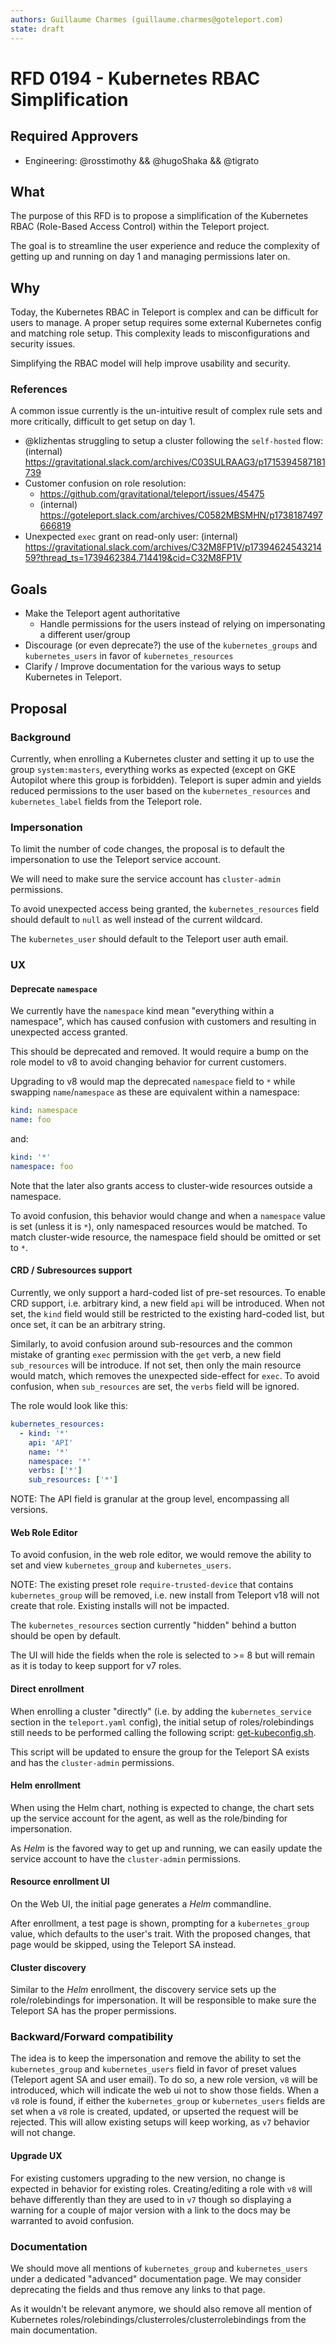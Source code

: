 ```yaml
---
authors: Guillaume Charmes (guillaume.charmes@goteleport.com)
state: draft
---
```


# RFD 0194 - Kubernetes RBAC Simplification

## Required Approvers

- Engineering: @rosstimothy && @hugoShaka && @tigrato

## What

The purpose of this RFD is to propose a simplification of the Kubernetes
RBAC (Role-Based Access Control) within the Teleport project.

The goal is to streamline the user experience and reduce the complexity of
getting up and running on day 1 and managing permissions later on.

## Why

Today, the Kubernetes RBAC in Teleport is complex and can be difficult for
users to manage.
A proper setup requires some external Kubernetes config and matching role
setup.
This complexity leads to misconfigurations and security issues.

Simplifying the RBAC model will help improve usability and security.

### References

A common issue currently is the un-intuitive result of complex rule sets and
more critically, difficult to get setup on day 1.

- @klizhentas struggling to setup a cluster following the `self-hosted` flow:
  (internal) <https://gravitational.slack.com/archives/C03SULRAAG3/p1715394587181739>
- Customer confusion on role resolution:
  - <https://github.com/gravitational/teleport/issues/45475>
  - (internal) <https://goteleport.slack.com/archives/C0582MBSMHN/p1738187497666819>
- Unexpected `exec` grant on read-only user:
  (internal) <https://gravitational.slack.com/archives/C32M8FP1V/p1739462454321459?thread_ts=1739462384.714419&cid=C32M8FP1V>

## Goals

- Make the Teleport agent authoritative
  - Handle permissions for the users instead of relying on impersonating a
    different user/group
- Discourage (or even deprecate?) the use of the `kubernetes_groups` and
  `kubernetes_users` in favor of `kubernetes_resources`
- Clarify / Improve documentation for the various ways to setup Kubernetes in
  Teleport.

## Proposal

### Background

Currently, when enrolling a Kubernetes cluster and setting it up to use the
group `system:masters`, everything works as expected (except on GKE Autopilot
where this group is forbidden).
Teleport is super admin and yields reduced permissions to the user based on
the `kubernetes_resources` and `kubernetes_label` fields from the Teleport
role.

### Impersonation

To limit the number of code changes, the proposal is to default the
impersonation to use the Teleport service account.

We will need to make sure the service account has `cluster-admin` permissions.

To avoid unexpected access being granted, the `kubernetes_resources` field
should default to `null` as well instead of the current wildcard.

The `kubernetes_user` should default to the Teleport user auth email.

### UX

#### Deprecate `namespace`

We currently have the `namespace` kind mean "everything within a namespace",
which has caused confusion with customers and resulting in unexpected access
granted.

This should be deprecated and removed. It would require a bump on the role
model to v8 to avoid changing behavior for current customers.

Upgrading to v8 would map the deprecated `namespace` field to `*` while
swapping `name`/`namespace` as these are equivalent within a namespace:

```yaml
kind: namespace
name: foo
```

and:

```yaml
kind: '*'
namespace: foo
```

Note that the later also grants access to cluster-wide resources outside a
namespace.

To avoid confusion, this behavior would change and when a `namespace` value is
set (unless it is `*`), only namespaced resources would be matched.
To match cluster-wide resource, the namespace field should be omitted or set to
`*`.

#### CRD / Subresources support

Currently, we only support a hard-coded list of pre-set resources. To enable
CRD support, i.e. arbitrary kind, a new field `api` will be introduced.
When not set, the `kind` field would still be restricted to the existing
hard-coded list, but once set, it can be an arbitrary string.

Similarly, to avoid confusion around sub-resources and the common mistake
of granting `exec` permission with the `get` verb, a new field `sub_resources`
will be introduce. If not set, then only the main resource would match, which
removes the unexpected side-effect for `exec`.
To avoid confusion, when `sub_resources` are set, the `verbs` field will be
ignored.

The role would look like this:

```yaml
kubernetes_resources:
  - kind: '*'
    api: 'API'
    name: '*'
    namespace: '*'
    verbs: ['*']
    sub_resources: ['*']
```

NOTE: The API field is granular at the group level, encompassing all versions.

#### Web Role Editor

To avoid confusion, in the web role editor, we would remove the ability to set
and view `kubernetes_group` and `kubernetes_users`.

NOTE: The existing preset role `require-trusted-device` that contains
`kubernetes_group` will be removed, i.e. new install from Teleport v18 will not
create that role. Existing installs will not be impacted.

The `kubernetes_resources` section currently "hidden" behind a button should be
open by default.

The UI will hide the fields when the role is selected to >= 8 but will remain
as it is today to keep support for v7 roles.

#### Direct enrollment

When enrolling a cluster "directly" (i.e. by adding the `kubernetes_service`
section in the `teleport.yaml` config), the initial setup of roles/rolebindings
still needs to be performed calling the following script:
[get-kubeconfig.sh](../examples/k8s-auth/get-kubeconfig.sh).

This script will be updated to ensure the group for the Teleport SA exists and
has the `cluster-admin` permissions.

#### Helm enrollment

When using the Helm chart, nothing is expected to change, the chart sets up the
service account for the agent, as well as the role/binding for impersonation.

As _Helm_ is the favored way to get up and running, we can easily update the
service account to have the `cluster-admin` permissions.

#### Resource enrollment UI

On the Web UI, the initial page generates a _Helm_ commandline.

After enrollment, a test page is shown, prompting for a `kubernetes_group`
value, which defaults to the user's trait.
With the proposed changes, that page would be skipped, using the Teleport SA
instead.

#### Cluster discovery

Similar to the _Helm_ enrollment, the discovery service sets up the
role/rolebindings for impersonation. It will be responsible to make
sure the Teleport SA has the proper permissions.

### Backward/Forward compatibility

The idea is to keep the impersonation and remove the ability to set the
`kubernetes_group` and `kubernetes_users` field in favor of preset values
(Teleport agent SA and user email).
To do so, a new role version, `v8` will be introduced, which will indicate
the web ui not to show those fields.
When a `v8` role is found, if either the `kubernetes_group` or
`kubernetes_users` fields are set when a `v8` role is created, updated, or
upserted the request will be rejected.
This will allow existing setups will keep working, as `v7` behavior will not
change.

#### Upgrade UX

For existing customers upgrading to the new version, no change is expected in
behavior for existing roles. Creating/editing a role with `v8` will behave
differently than they are used to in `v7` though so displaying a warning for a
couple of major version with a link to the docs may be warranted to avoid
confusion.

### Documentation

We should move all mentions of `kubernetes_group` and `kubernetes_users` under
a dedicated "advanced" documentation page.
We may consider deprecating the fields and thus remove any links to that page.

As it wouldn't be relevant anymore, we should also remove all mention of
Kubernetes roles/rolebindings/clusterroles/clusterrolebindings from the main
documentation.
